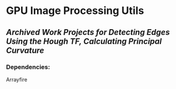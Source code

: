 # GPU Image Processing Utils

## _Archived Work Projects for Detecting Edges Using the Hough TF, Calculating Principal Curvature_

### Dependencies:
Arrayfire
